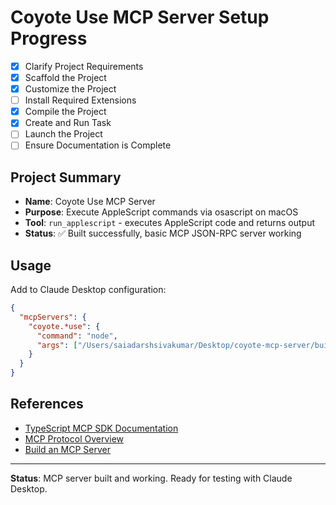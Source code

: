 # Coyote Use MCP Server Setup Progress

- [x] Clarify Project Requirements
- [x] Scaffold the Project
- [x] Customize the Project
- [ ] Install Required Extensions
- [x] Compile the Project
- [x] Create and Run Task
- [ ] Launch the Project
- [ ] Ensure Documentation is Complete

## Project Summary
- **Name**: Coyote Use MCP Server
- **Purpose**: Execute AppleScript commands via osascript on macOS
- **Tool**: `run_applescript` - executes AppleScript code and returns output
- **Status**: ✅ Built successfully, basic MCP JSON-RPC server working

## Usage
Add to Claude Desktop configuration:
```json
{
  "mcpServers": {
    "coyote.*use": {
      "command": "node",
      "args": ["/Users/saiadarshsivakumar/Desktop/coyote-mcp-server/build/index.js"]
    }
  }
}
```

## References
- [TypeScript MCP SDK Documentation](https://github.com/modelcontextprotocol/typescript-sdk)
- [MCP Protocol Overview](https://modelcontextprotocol.io/docs/learn/architecture)
- [Build an MCP Server](https://modelcontextprotocol.io/docs/develop/build-server)

---

**Status**: MCP server built and working. Ready for testing with Claude Desktop.
